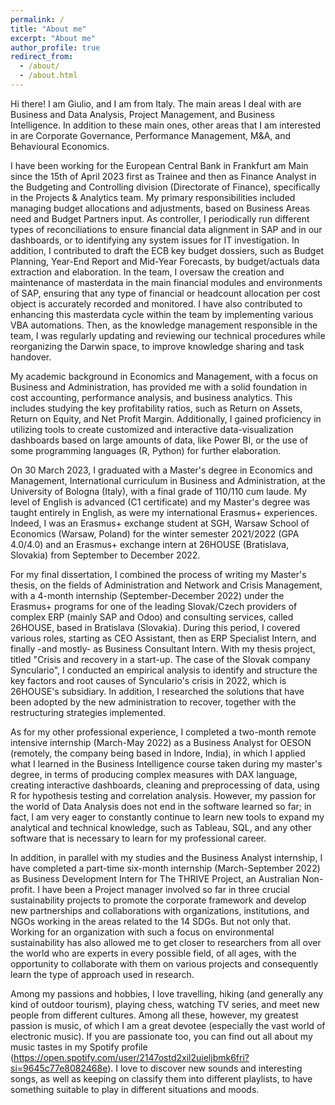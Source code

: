 ```yaml
---
permalink: /
title: "About me"
excerpt: "About me"
author_profile: true
redirect_from: 
  - /about/
  - /about.html
---
```


Hi there! I am Giulio, and I am from Italy. The main areas I deal with are Business and Data Analysis, Project Management, and Business Intelligence. In addition to these main ones, other areas that I am interested in are Corporate Governance, Performance Management, M&A, and Behavioural Economics.
                        
I have been working for the European Central Bank in Frankfurt am Main since the 15th of April 2023 first as Trainee and then as Finance Analyst in the Budgeting and Controlling division (Directorate of Finance), specifically in the Projects & Analytics team. My primary responsibilities included managing budget allocations and adjustments, based on Business Areas need and Budget Partners input. As controller, I periodically run different types of reconciliations to ensure financial data alignment in SAP and in our dashboards, or to identifying any system issues for IT investigation. In addition, I contributed to draft the ECB key budget dossiers, such as Budget Planning, Year-End Report and Mid-Year Forecasts, by budget/actuals data extraction and elaboration. In the team, I oversaw the creation and maintenance of masterdata in the main financial modules and environments of SAP, ensuring that any type of financial or headcount allocation per cost object is accurately recorded and monitored. I have also contributed to enhancing this masterdata cycle within the team by implementing various VBA automations. Then, as the knowledge management responsible in the team, I was regularly updating and reviewing our technical procedures while reorganizing the Darwin space, to improve knowledge sharing and task handover.

My academic background in Economics and Management, with a focus on Business and Administration, has provided me with a solid foundation in cost accounting, performance analysis, and business analytics. This includes studying the key profitability ratios, such as Return on Assets, Return on Equity, and Net Profit Margin. Additionally, I gained proficiency in utilizing tools to create customized and interactive data-visualization dashboards based on large amounts of data, like Power BI, or the use of some programming languages (R, Python) for further elaboration.

On 30 March 2023, I graduated with a Master's degree in Economics and Management, International curriculum in Business and Administration, at the University of Bologna (Italy), with a final grade of 110/110 cum laude. My level of English is advanced (C1 certificate) and my Master's degree was taught entirely in English, as were my international Erasmus+ experiences. Indeed, I was an Erasmus+ exchange student at SGH, Warsaw School of Economics (Warsaw, Poland) for the winter semester 2021/2022 (GPA 4.0/4.0) and an Erasmus+ exchange intern at 26HOUSE (Bratislava, Slovakia) from September to December 2022.

For my final dissertation, I combined the process of writing my Master's thesis, on the fields of Administration and Network and Crisis Management, with a 4-month internship (September-December 2022) under the Erasmus+ programs for one of the leading Slovak/Czech providers of complex ERP (mainly SAP and Odoo) and consulting services, called 26HOUSE, based in Bratislava (Slovakia). During this period, I covered various roles, starting as CEO Assistant, then as ERP Specialist Intern, and finally -and mostly-  as Business Consultant Intern. With my thesis project, titled "Crisis and recovery in a start-up. The case of the Slovak company Synculario", I conducted an empirical analysis to identify and structure the key factors and root causes of Synculario's crisis in 2022, which is 26HOUSE's subsidiary. In addition, I researched the solutions that have been adopted by the new administration to recover, together with the restructuring strategies implemented.

As for my other professional experience, I completed a two-month remote intensive internship (March-May 2022) as a Business Analyst for OESON (remotely, the company being based in Indore, India), in which I applied what I learned in the Business Intelligence course taken during my master's degree, in terms of producing 
complex measures with DAX language, creating interactive dashboards, cleaning and preprocessing of data, using R for hypothesis testing and correlation analysis. However, my passion for the world of Data Analysis does not end in the software learned so far; in fact, 
I am very eager to constantly continue to learn new tools to expand my analytical and technical knowledge, such as Tableau, SQL, and any other software that is necessary to learn for my professional career.
                          
   In addition, in parallel with my studies and the Business Analyst internship, I have completed a part-time six-month internship (March-September 2022) as Business Development Intern for The THRIVE Project, an Australian Non-profit. 
I have been a Project manager involved so far in three crucial sustainability projects to promote the corporate framework and develop new partnerships and collaborations with organizations, institutions, and NGOs working in the areas related to the 14 SDGs.
But not only that. Working for an organization with such a focus on environmental sustainability has also allowed me to get closer to researchers from all over the world who are experts in every possible field, of all ages, with the opportunity to collaborate with them on various projects and consequently learn the type of approach used in research.

Among my passions and hobbies, I love travelling, hiking (and generally any kind of outdoor tourism), playing chess, watching TV series, and meet new people from different cultures. Among all these, however, my greatest passion is music, of which I am a great devotee (especially the vast world of electronic music). If you are passionate too, you can find out all about my music tastes in my Spotify profile (https://open.spotify.com/user/2147ostd2xil2uieljbmk6fri?si=9645c77e8082468e). I love to discover new sounds and interesting songs, as well as keeping on classify them into different playlists, to have something suitable to play in different situations and moods.

